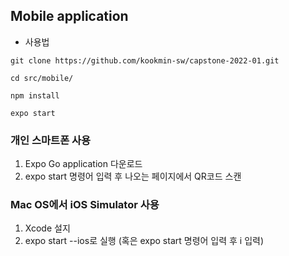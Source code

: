 ## Mobile application

* 사용법

```shell
git clone https://github.com/kookmin-sw/capstone-2022-01.git
```
```shell
cd src/mobile/
```
```shell
npm install
```
```shell
expo start
```

### 개인 스마트폰 사용
1. Expo Go application 다운로드
2. expo start 명령어 입력 후 나오는 페이지에서 QR코드 스캔

### Mac OS에서 iOS Simulator 사용
1. Xcode 설지
2. expo start --ios로 실행 (혹은 expo start 명령어 입력 후 i 입력)


